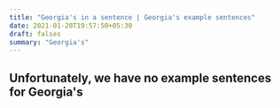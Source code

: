 ```yaml
---
title: "Georgia's in a sentence | Georgia's example sentences"
date: 2021-01-20T19:57:50+05:30
draft: falses
summary: "Georgia's"
---
```

## Unfortunately, we have no example sentences for Georgia's                 
